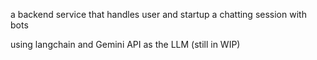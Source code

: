 a backend service that handles user and startup a chatting session with bots 

using langchain and Gemini API as the LLM (still in WIP)
